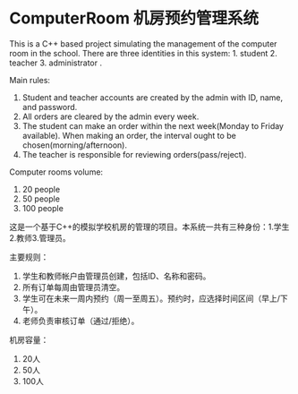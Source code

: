 # ComputerRoom 机房预约管理系统
This is a C++ based project simulating the management of the computer room in the school. There are three identities in this system: 1. student 2. teacher 3. administrator .

Main rules:
1. Student and teacher accounts are created by the admin with ID, name, and password. 
2. All orders are cleared by the admin every week. 
3. The student can make an order within the next week(Monday to Friday available). When making an order, the interval ought to be chosen(morning/afternoon).
4. The teacher is responsible for reviewing orders(pass/reject).

Computer rooms volume:
1. 20 people 
2. 50 people
3. 100 people

这是一个基于C++的模拟学校机房的管理的项目。本系统一共有三种身份：1.学生2.教师3.管理员。

主要规则：
1. 学生和教师帐户由管理员创建，包括ID、名称和密码。
2. 所有订单每周由管理员清空。
3. 学生可在未来一周内预约（周一至周五）。预约时，应选择时间区间（早上/下午）。
4. 老师负责审核订单（通过/拒绝）。

机房容量：
1. 20人
2. 50人
3. 100人

